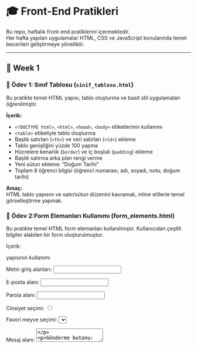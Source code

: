 # 🎓 Front-End Pratikleri

Bu repo, haftalık front-end pratiklerini içermektedir.  
Her hafta yapılan uygulamalar HTML, CSS ve JavaScript konularında temel becerileri geliştirmeye yöneliktir.

---

## 📁 Week 1

### 🧾 Ödev 1: Sınıf Tablosu (`sinif_tablosu.html`)
Bu pratikte temel HTML yapısı, tablo oluşturma ve basit stil uygulamaları öğrenilmiştir.

**İçerik:**
- `<!DOCTYPE html>`, `<html>`, `<head>`, `<body>` etiketlerinin kullanımı  
- `<table>` etiketiyle tablo oluşturma  
- Başlık satırları (`<th>`) ve veri satırları (`<td>`) ekleme  
- Tablo genişliğini yüzde 100 yapma  
- Hücrelere kenarlık (`border`) ve iç boşluk (`padding`) ekleme  
- Başlık satırına arka plan rengi verme  
- Yeni sütun ekleme: “Doğum Tarihi”  
- Toplam 8 öğrenci bilgisi (öğrenci numarası, adı, soyadı, notu, doğum tarihi)

**Amaç:**  
HTML tablo yapısını ve satır/sütun düzenini kavramak, inline stillerle temel görselleştirme yapmak.

### 🧾 Ödev 2:Form Elemanları Kullanımı (form_elements.html)
Bu pratikte temel HTML form elemanları kullanılmıştır. Kullanıcıdan çeşitli bilgiler alabilen bir form oluşturulmuştur.

İçerik:

<form> yapısının kullanımı

Metin giriş alanları: <input type="text">

E-posta alanı: <input type="email">

Parola alanı: <input type="password">

Cinsiyet seçimi: <input type="radio">

Favori meyve seçimi: <select> ve <option>

Mesaj alanı: <textarea>

Gönderme butonu: <input type="submit">

Amaç:
Form yapısını, etiketleri (<label>) ve kullanıcıdan veri almayı sağlayan temel HTML form elemanlarını tanımak ve doğru şekilde kullanmak.
